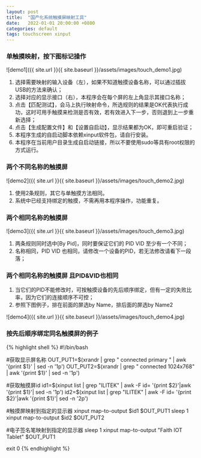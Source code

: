 ```yaml
---
layout: post
title:  "国产化系统触摸屏映射工具"
date:   2022-01-01 20:00:00 +0800
categories: default
tags: touchscreen xinput
---
```

### 单触摸映射，按下图标记操作

![demo1]({{ site.url }}{{ site.baseurl }}/assets/images/touch_demo1.jpg)

1. 选择需要映射的输入设备（左），如果不知道触摸设备名称，可以通过插拔USB的方法来确认；
2. 选择对应的显示接口（右），本程序会在每个屏的左上角显示其接口名称；
3. 点击【匹配测试】，会马上执行映射命令，所选规则的结果是OK代表执行成功，这时可用手触摸来检测是否有效，若有效进入下一步，否则退到上一步重新选择；
4. 点击【生成配置文件】和【设置自启动】，显示结果都为OK，即可重启验证；
5. 本程序生成的自启动脚本依赖xinput软件包，请自行安装。
6. 本程序在当前用户目录生成自启动链接，所以不要使用sudo等具有root权限的方式运行。

### 两个不同名称的触摸屏

![demo2]({{ site.url }}{{ site.baseurl }}/assets/images/touch_demo2.jpg)

1. 使用2条规则，其它与单触摸方法相同。
2. 系统中已经支持绑定的触摸，不需再用本程序操作，功能重复。

### 两个相同名称的触摸屏

![demo3]({{ site.url }}{{ site.baseurl }}/assets/images/touch_demo3.jpg)

1. 两条规则同时选中[By Pid]，同时要保证它们的 PID VID 至少有一个不同；
2. 名称相同，PID VID 也相同，请修改一个设备的PID，若无法修改请看下一段落；

### 两个相同名称的触摸屏 且PID&VID也相同
1. 当它们的PID不能修改时，可按触摸设备的先后顺序绑定，但有一定的失败比率，因为它们的连接顺序不可控；
1. 参照下图例子，排在前面的屏选by Name，排后面的屏选by Name2

![demo4]({{ site.url }}{{ site.baseurl }}/assets/images/touch_demo4.jpg)

### 按先后顺序绑定同名触摸屏的例子

{% highlight shell %}
#!/bin/bash

#获取显示屏名称
OUT_PUT1=$(xrandr | grep " connected primary " | awk '{print $1}' | sed -n '1p')
OUT_PUT2=$(xrandr | grep " connected 1024x768" | awk '{print $1}' | sed -n '1p')

#获取触摸屏id
id1=$(xinput list | grep "ILITEK" | awk -F id= '{print $2}'|awk '{print $1}'| sed -n '1p')
id2=$(xinput list | grep "ILITEK" | awk -F id= '{print $2}'|awk '{print $1}'| sed -n '2p')

#触摸屏映射到指定的显示器
xinput map-to-output $id1 $OUT_PUT1
sleep 1
xinput map-to-output $id2 $OUT_PUT2

#电子签名笔映射到指定的显示器
sleep 1
xinput map-to-output "Faith IOT Tablet" $OUT_PUT1

exit 0
{% endhighlight %}
